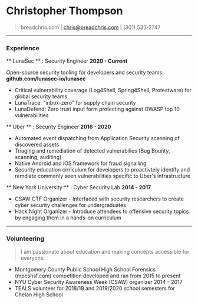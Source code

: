 # Christopher Thompson

> breadchris.com | [chris@breadchris.com](chris@breadchris.com) | (301) 535-2747

---

### Experience

** LunaSec ** : Security Engineer __2020 - Current__

Open-source security tooling for developers and security teams: **github.com/lunasec-io/lunasec**

* Critical vulnerability coverage (Log4Shell, Spring4Shell, Protestware) for global security teams
* LunaTrace: "inbox-zero" for supply chain security
* LunaDefend: Zero trust input form protecting against OWASP top 10 vulnerabilities

** Uber ** : Security Engineer __2016 - 2020__

* Automated event dispatching from Application Security scanning of discovered assets
* Triaging and remediation of detected vulnerabilies (Bug Bounty, scanning, auditing)
* Native Android and iOS framework for fraud signalling
* Security education cirriculum for developers to proactivtely identify and remdiate commonly seen vulnerabilities specific to Uber's infrastructure

** New York University ** : Cyber Security Lab __2014 - 2017__

* CSAW CTF Organizer - Interfaced with security researchers to create cyber security challenges for undergraduates
* Hack Night Organizer - Introduce attendees to offensive security topics by engaging them in a hands-on curriculum

---

### Volunteering

> I am passionate about education and making concepts accessible for everyone.

* Montgomery County Public School High School Forensics (mpcshsf.com) competition developed and ran from 2015 to present
* NYU Cyber Security Awareness Week (CSAW) organizer 2014 - 2017
* TEALS volunteer for 2018/19 and 2019/2020 school semesters for Chelan High School
